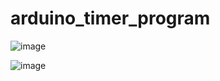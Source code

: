 # arduino_timer_program


![image](https://github.com/Mike11199/arduino_timer_program/assets/91037796/29c2949a-68c8-4b01-8518-03dd9bf6e833)


![image](https://github.com/Mike11199/arduino_timer_program/assets/91037796/2086afe1-0406-41a8-9b5d-96480bf07acc)

